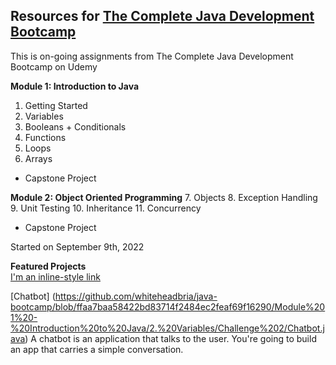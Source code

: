 ## Resources for [The Complete Java Development Bootcamp](https://www.udemy.com/course/the-complete-java-development-bootcamp/?referralCode=F009B320F76ADA844248)
This is on-going assignments from The Complete Java Development Bootcamp on Udemy

**Module 1: Introduction to Java**
1. Getting Started
2. Variables
3. Booleans + Conditionals
4. Functions
5. Loops
6. Arrays
- Capstone Project

**Module 2: Object Oriented Programming**
7. Objects
8. Exception Handling
9. Unit Testing
10. Inheritance
11. Concurrency
- Capstone Project 

Started on September 9th, 2022 

**Featured Projects**  
[I'm an inline-style link](https://www.google.com)

[Chatbot] (https://github.com/whiteheadbria/java-bootcamp/blob/ffaa7baa58422bd83714f2484ec2feaf69f16290/Module%201%20-%20Introduction%20to%20Java/2.%20Variables/Challenge%202/Chatbot.java) A chatbot is an application that talks to the user. You're going to build an app that carries a simple conversation.
